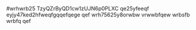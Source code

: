 #wrhwrb25
TzyQZrByQD1cw1zUJN6p0PLXC
qe25yfeeqf
eyjy47ked2hfweqfgqqefqege
qef
wrh75625y8orwbw
vrwwbfqew
wrbsfb
wrbfq
qef
